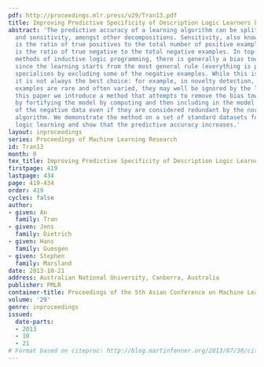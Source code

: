 ```yaml
---
pdf: http://proceedings.mlr.press/v29/Tran13.pdf
title: Improving Predictive Specificity of Description Logic Learners by Fortification
abstract: 'The predictive accuracy of a learning algorithm can be split into specificity
  and sensitivity, amongst other decompositions. Sensitivity, also known as completeness,
  is the ratio of true positives to the total number of positive examples, while specificity
  is the ratio of true negative to the total negative examples. In top-down learning
  methods of inductive logic programming, there is generally a bias towards sensitivity,
  since the learning starts from the most general rule (everything is positive) and
  specialises by excluding some of the negative examples. While this is often useful,
  it is not always the best choice: for example, in novelty detection, where the negative
  examples are rare and often varied, they may well be ignored by the learning. In
  this paper we introduce a method that attempts to remove the bias towards sensitivity
  by fortifying the model by computing and then including in the model some descriptions
  of the negative data even if they are considered redundant by the normal learning
  algorithm. We demonstrate the method on a set of standard datasets for description
  logic learning and show that the predictive accuracy increases.'
layout: inproceedings
series: Proceedings of Machine Learning Research
id: Tran13
month: 0
tex_title: Improving Predictive Specificity of Description Logic Learners by Fortification
firstpage: 419
lastpage: 434
page: 419-434
order: 419
cycles: false
author:
- given: An
  family: Tran
- given: Jens
  family: Dietrich
- given: Hans
  family: Guesgen
- given: Stephen
  family: Marsland
date: 2013-10-21
address: Australian National University, Canberra, Australia
publisher: PMLR
container-title: Proceedings of the 5th Asian Conference on Machine Learning
volume: '29'
genre: inproceedings
issued:
  date-parts:
  - 2013
  - 10
  - 21
# Format based on citeproc: http://blog.martinfenner.org/2013/07/30/citeproc-yaml-for-bibliographies/
---
```

